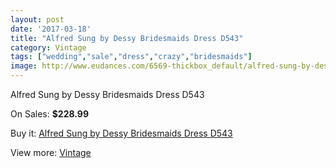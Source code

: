 ```yaml
---
layout: post
date: '2017-03-18'
title: "Alfred Sung by Dessy Bridesmaids Dress D543"
category: Vintage
tags: ["wedding","sale","dress","crazy","bridesmaids"]
image: http://www.eudances.com/6569-thickbox_default/alfred-sung-by-dessy-bridesmaids-dress-d543.jpg
---
```

Alfred Sung by Dessy Bridesmaids Dress D543

On Sales: **$228.99**
<a href="https://www.eudances.com/en/vintage/2408-alfred-sung-by-dessy-bridesmaids-dress-d543.html"><amp-img layout="responsive" width="600" height="600" src="//www.eudances.com/6569-thickbox_default/alfred-sung-by-dessy-bridesmaids-dress-d543.jpg" alt="Alfred Sung by Dessy Bridesmaids Dress D543 0" /></a>
<a href="https://www.eudances.com/en/vintage/2408-alfred-sung-by-dessy-bridesmaids-dress-d543.html"><amp-img layout="responsive" width="600" height="600" src="//www.eudances.com/6570-thickbox_default/alfred-sung-by-dessy-bridesmaids-dress-d543.jpg" alt="Alfred Sung by Dessy Bridesmaids Dress D543 1" /></a>

Buy it: [Alfred Sung by Dessy Bridesmaids Dress D543](https://www.eudances.com/en/vintage/2408-alfred-sung-by-dessy-bridesmaids-dress-d543.html "Alfred Sung by Dessy Bridesmaids Dress D543")

View more: [Vintage](https://www.eudances.com/en/29-vintage "Vintage")